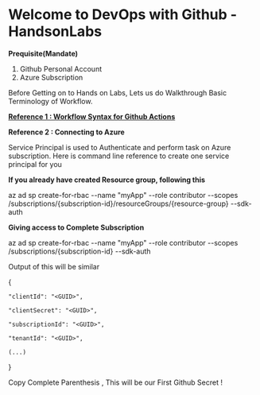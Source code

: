 # Welcome to DevOps with Github - HandsonLabs

**Prequisite(Mandate)**
1. Github Personal Account
2. Azure Subscription


Before Getting on to Hands on Labs, Lets us do Walkthrough Basic Terminology of Workflow. 

**[Reference 1 : Workflow Syntax for Github Actions ](https://docs.github.com/en/free-pro-team@latest/actions/reference/workflow-syntax-for-github-actions)**



**Reference 2 : Connecting to Azure**

Service Principal is used to Authenticate and perform task on Azure subscription.
Here is command line reference to create one service principal for you

**If you already have created Resource group, following this**

az ad sp create-for-rbac --name "myApp" --role contributor --scopes /subscriptions/{subscription-id}/resourceGroups/{resource-group} --sdk-auth

**Giving access to Complete Subscription**

az ad sp create-for-rbac --name "myApp" --role contributor --scopes /subscriptions/{subscription-id} --sdk-auth

Output of this will be similar 


  {
  
    "clientId": "<GUID>",
  
    "clientSecret": "<GUID>",
    
    "subscriptionId": "<GUID>",
    
    "tenantId": "<GUID>",
    
    (...)
    
  }

Copy Complete Parenthesis , This will be our First Github Secret !

